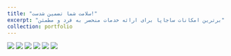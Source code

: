 ```yaml
---
title: "سلامت شما تضمین شدست!"
excerpt: "برترین امکانات ساجاپا برای ارائه خدمات منحصر به فرد و مطمئن"
collection: portfolio
---
```


<img src="/SajapaApp/images/slides/2/Slide1.png">

<img src="/SajapaApp/images/slides/2/Slide2.png">

<img src="/SajapaApp/images/slides/2/Slide3.png">

<img src="/SajapaApp/images/slides/2/Slide4.png">

<img src="/SajapaApp/images/slides/2/Slide5.png">

<img src="/SajapaApp/images/slides/2/Slide6.png">
